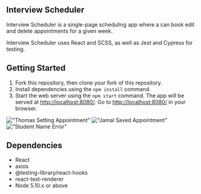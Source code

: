 ## Interview Scheduler

Interview Scheduler is a single-page scheduling app where a can book edit and delete appointments for a given week.

Interview Scheduler uses React and SCSS, as well as Jest and Cypress for testing.

## Getting Started

1. Fork this repository, then clone your fork of this repository.
2. Install dependencies using the `npm install` command.
3. Start the web server using the `npm start` command. The app will be served at <http://localhost:8080/>.
   Go to <http://localhost:8080/> in your browser.

!["Thomas Setting Appointment"]()
!["Jamal Saved Appointment"]()
!["Student Name Error"]()

## Dependencies

- React
- axios
- @testing-library/react-hooks
- react-test-renderer
- Node 5.10.x or above
